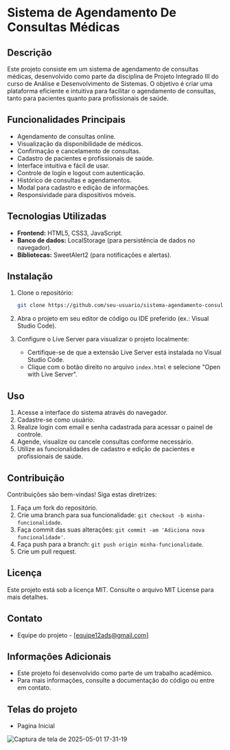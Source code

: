 # Sistema de Agendamento De Consultas Médicas

## Descrição

Este projeto consiste em um sistema de agendamento de consultas médicas, desenvolvido como parte da disciplina de Projeto Integrado III do curso de Análise e Desenvolvimento de Sistemas. O objetivo é criar uma plataforma eficiente e intuitiva para facilitar o agendamento de consultas, tanto para pacientes quanto para profissionais de saúde.

## Funcionalidades Principais

* Agendamento de consultas online.
* Visualização da disponibilidade de médicos.
* Confirmação e cancelamento de consultas.
* Cadastro de pacientes e profissionais de saúde.
* Interface intuitiva e fácil de usar.
* Controle de login e logout com autenticação.
* Histórico de consultas e agendamentos.
* Modal para cadastro e edição de informações.
* Responsividade para dispositivos móveis.

## Tecnologias Utilizadas

* **Frontend:** HTML5, CSS3, JavaScript.
* **Banco de dados:** LocalStorage (para persistência de dados no navegador).
* **Bibliotecas:** SweetAlert2 (para notificações e alertas).

## Instalação

1. Clone o repositório:

    ```bash
    git clone https://github.com/seu-usuario/sistema-agendamento-consultas.git
    ```

2. Abra o projeto em seu editor de código ou IDE preferido (ex.: Visual Studio Code).

3. Configure o Live Server para visualizar o projeto localmente:
    * Certifique-se de que a extensão Live Server está instalada no Visual Studio Code.
    * Clique com o botão direito no arquivo `index.html` e selecione "Open with Live Server".

## Uso

1. Acesse a interface do sistema através do navegador.
2. Cadastre-se como usuário.
3. Realize login com email e senha cadastrada para acessar o painel de controle.
4. Agende, visualize ou cancele consultas conforme necessário.
5. Utilize as funcionalidades de cadastro e edição de pacientes e profissionais de saúde.

## Contribuição

Contribuições são bem-vindas! Siga estas diretrizes:

1. Faça um fork do repositório.
2. Crie uma branch para sua funcionalidade: `git checkout -b minha-funcionalidade`.
3. Faça commit das suas alterações: `git commit -am 'Adiciona nova funcionalidade'`.
4. Faça push para a branch: `git push origin minha-funcionalidade`.
5. Crie um pull request.

## Licença

Este projeto está sob a licença MIT. Consulte o arquivo MIT License para mais detalhes.

## Contato

* Equipe do projeto - [equipe12ads@gmail.com]

## Informações Adicionais

* Este projeto foi desenvolvido como parte de um trabalho acadêmico.
* Para mais informações, consulte a documentação do código ou entre em contato.

## Telas do projeto

* Pagina Inicial

![Captura de tela de 2025-05-01 17-31-19](https://github.com/user-attachments/assets/f0aaff72-8f2e-4c24-a17c-5fc4c25d027d)




